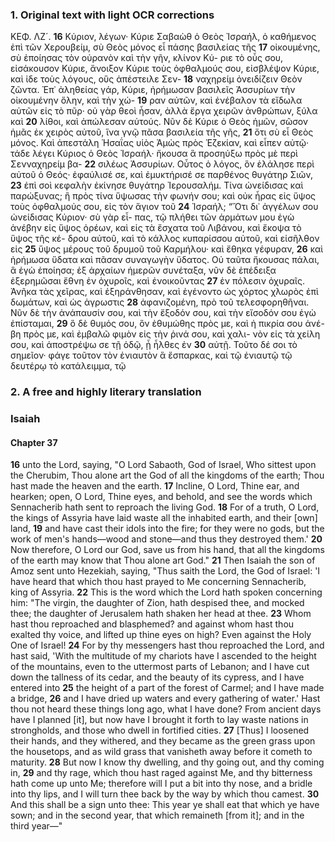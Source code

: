 ### 1. Original text with light OCR corrections

ΚΕΦ. ΛΖ´.
**16** Κύριον, λέγων· Κύριε Σαβαὼθ ὁ Θεὸς Ἰσραήλ, ὁ καθήμενος
ἐπὶ τῶν Χερουβείμ, σὺ Θεὸς μόνος εἶ πάσης βασιλείας τῆς
**17** οἰκουμένης, σὺ ἐποίησας τὸν οὐρανὸν καὶ τὴν γῆν, κλίνον Κύ-
ριε τὸ οὖς σου, εἰσάκουσον Κύριε, ἄνοιξον Κύριε τοὺς ὀφθαλμούς
σου, εἰσβλέψον Κύριε, καὶ ἰδε τοὺς λόγους, οὓς ἀπέστειλε Σεν-
**18** ναχηρείμ ὀνειδίζειν Θεὸν ζῶντα. Ἐπ᾽ ἀληθείας γάρ, Κύριε,
ἠρήμωσαν βασιλεῖς Ἀσσυρίων τὴν οἰκουμένην ὅλην, καὶ τὴν χώ-
**19** ραν αὐτῶν, καὶ ἐνέβαλον τὰ εἴδωλα αὐτῶν εἰς τὸ πῦρ·
οὐ γὰρ θεοὶ ἦσαν, ἀλλὰ ἔργα χειρῶν ἀνθρώπων, ξύλα καὶ
**20** λίθοι, καὶ ἀπώλεσαν αὐτούς. Νῦν δὲ Κύριε ὁ Θεὸς ἡμῶν,
σῶσον ἡμᾶς ἐκ χειρὸς αὐτοῦ, ἵνα γνῷ πᾶσα βασιλεία τῆς γῆς,
**21** ὅτι σὺ εἶ Θεὸς μόνος. Καὶ ἀπεστάλη Ἡσαΐας υἱὸς Ἀμὼς
πρὸς Ἑζεκίαν, καὶ εἶπεν αὐτῷ· τάδε λέγει Κύριος ὁ Θεὸς
Ἰσραήλ· ἤκουσα ἃ προσηύξω πρὸς μὲ περὶ Σενναχηρείμ βα-
**22** σιλέως Ἀσσυρίων. Οὗτος ὁ λόγος, ὃν ἐλάλησε περὶ αὐτοῦ ὁ
Θεός· ἐφαύλισέ σε, καὶ ἐμυκτήρισέ σε παρθένος θυγάτηρ Σιῶν,
**23** ἐπὶ σοὶ κεφαλὴν ἐκίνησε θυγάτηρ Ἰερουσαλήμ. Τίνα ὠνείδισας
καὶ παρώξυνας; ἢ πρὸς τίνα ὕψωσας τὴν φωνήν σου; καὶ οὐκ
ἦρας εἰς ὕψος τοὺς ὀφθαλμούς σου, εἰς τὸν ἅγιον τοῦ
**24** Ἰσραήλ; “Ὅτι δι᾽ ἀγγέλων σου ὠνείδισας Κύριον· σὺ γὰρ εἶ-
πας, τῷ πλήθει τῶν ἁρμάτων μου ἐγὼ ἀνέβην εἰς ὕψος ὀρέων,
καὶ εἰς τὰ ἔσχατα τοῦ Λιβάνου, καὶ ἔκοψα τὸ ὕψος τῆς κέ-
δρου αὐτοῦ, καὶ τὸ κάλλος κυπαρίσσου αὐτοῦ, καὶ εἰσῆλθον εἰς
**25** ὕψος μέρους τοῦ δρυμοῦ τοῦ Καρμήλου· καὶ ἔθηκα γέφυραν,
**26** καὶ ἠρήμωσα ὕδατα καὶ πᾶσαν συναγωγὴν ὕδατος. Οὐ ταῦτα
ἤκουσας πάλαι, ἃ ἐγὼ ἐποίησα; ἐξ ἀρχαίων ἡμερῶν συνέταξα,
νῦν δὲ ἐπέδειξα ἐξερημῶσαι ἔθνη ἐν ὀχυροῖς, καὶ ἐνοικοῦντας
**27** ἐν πόλεσιν ὀχυραῖς. Ἀνῆκα τὰς χεῖρας, καὶ ἐξηράνθησαν, καὶ
ἐγένοντο ὡς χόρτος χλωρὸς ἐπὶ δωμάτων, καὶ ὡς ἀγρωστις
**28** ἀφανιζομένη, πρὸ τοῦ τελεσφορηθῆναι. Νῦν δὲ τὴν ἀνάπαυσίν
σου, καὶ τὴν ἔξοδόν σου, καὶ τὴν εἴσοδόν σου ἐγὼ ἐπίσταμαι,
**29** ὃ δὲ θυμός σου, ὃν ἐθυμώθης πρὸς με, καὶ ἡ πικρία σου ἀνέ-
βη πρὸς με, καὶ ἐμβαλῶ φιμὸν εἰς τὴν ῥινά σου, καὶ χαλι-
νὸν εἰς τὰ χείλη σου, καὶ ἀποστρέψω σε τῇ ὁδῷ, ᾗ ἦλθες ἐν
**30** αὐτῇ. Τοῦτο δέ σοι τὸ σημεῖον· φάγε τοῦτον τὸν ἐνιαυτὸν ἃ
ἔσπαρκας, καὶ τῷ ἐνιαυτῷ τῷ δευτέρῳ τὸ κατάλειμμα, τῷ

### 2. A free and highly literary translation

### Isaiah
#### Chapter 37

**16** unto the Lord, saying, "O Lord Sabaoth, God of Israel, Who sittest upon the Cherubim, Thou alone art the God of all the kingdoms of the earth; Thou hast made the heaven and the earth.
**17** Incline, O Lord, Thine ear, and hearken; open, O Lord, Thine eyes, and behold, and see the words which Sennacherib hath sent to reproach the living God.
**18** For of a truth, O Lord, the kings of Assyria have laid waste all the inhabited earth, and their [own] land,
**19** and have cast their idols into the fire; for they were no gods, but the work of men's hands—wood and stone—and thus they destroyed them.'
**20** Now therefore, O Lord our God, save us from his hand, that all the kingdoms of the earth may know that Thou alone art God."
**21** Then Isaiah the son of Amoz sent unto Hezekiah, saying, "Thus saith the Lord, the God of Israel: 'I have heard that which thou hast prayed to Me concerning Sennacherib, king of Assyria.
**22** This is the word which the Lord hath spoken concerning him: "The virgin, the daughter of Zion, hath despised thee, and mocked thee; the daughter of Jerusalem hath shaken her head at thee.
**23** Whom hast thou reproached and blasphemed? and against whom hast thou exalted thy voice, and lifted up thine eyes on high? Even against the Holy One of Israel!
**24** For by thy messengers hast thou reproached the Lord, and hast said, 'With the multitude of my chariots have I ascended to the height of the mountains, even to the uttermost parts of Lebanon; and I have cut down the tallness of its cedar, and the beauty of its cypress, and I have entered into
**25** the height of a part of the forest of Carmel; and I have made a bridge,
**26** and I have dried up waters and every gathering of water.' Hast thou not heard these things long ago, what I have done? From ancient days have I planned [it], but now have I brought it forth to lay waste nations in strongholds, and those who dwell in fortified cities.
**27** [Thus] I loosened their hands, and they withered, and they became as the green grass upon the housetops, and as wild grass that vanisheth away before it cometh to maturity.
**28** But now I know thy dwelling, and thy going out, and thy coming in,
**29** and thy rage, which thou hast raged against Me, and thy bitterness hath come up unto Me; therefore will I put a bit into thy nose, and a bridle into thy lips, and I will turn thee back by the way by which thou camest.
**30** And this shall be a sign unto thee: This year ye shall eat that which ye have sown; and in the second year, that which remaineth [from it]; and in the third year—"